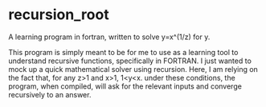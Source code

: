 # recursion_root
A learning program in fortran, written to solve y=x^(1/z) for y.

This program is simply meant to be for me to use as a learning tool to understand recursive functions, specifically in FORTRAN.
I just wanted to mock up a quick mathematical solver using recursion. Here, I am relying on the fact that, for any z>1 and x>1,
1<y<x. under these conditions, the program, when compiled, will ask for the relevant inputs and converge recursively to an answer.
